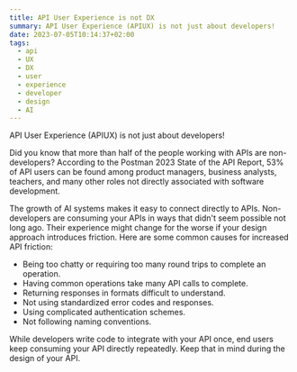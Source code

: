 ```yaml
---
title: API User Experience is not DX
summary: API User Experience (APIUX) is not just about developers!
date: 2023-07-05T10:14:37+02:00
tags:
  - api
  - UX
  - DX
  - user
  - experience
  - developer
  - design
  - AI
---
```

API User Experience (APIUX) is not just about developers!

Did you know that more than half of the people working with APIs are non-developers? According to the Postman 2023 State of the API Report, 53% of API users can be found among product managers, business analysts, teachers, and many other roles not directly associated with software development.

The growth of AI systems makes it easy to connect directly to APIs. Non-developers are consuming your APIs in ways that didn't seem possible not long ago. Their experience might change for the worse if your design approach introduces friction. Here are some common causes for increased API friction:

- Being too chatty or requiring too many round trips to complete an operation.
- Having common operations take many API calls to complete.
- Returning responses in formats difficult to understand.
- Not using standardized error codes and responses.
- Using complicated authentication schemes.
- Not following naming conventions.

While developers write code to integrate with your API once, end users keep consuming your API directly repeatedly. Keep that in mind during the design of your API.